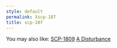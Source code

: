 ```yaml
---
style: default
permalink: Xscp-107
title: scp-107
---
```

You may also like:
[SCP-1809](http://scp-wiki.net/scp-1809)
[A Disturbance](http://scp-wiki.net/a-disturbance)